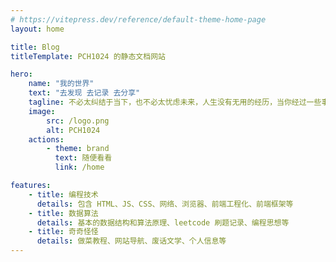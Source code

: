```yaml
---
# https://vitepress.dev/reference/default-theme-home-page
layout: home

title: Blog
titleTemplate: PCH1024 的静态文档网站

hero:
    name: "我的世界"
    text: "去发现 去记录 去分享"
    tagline: 不必太纠结于当下，也不必太忧虑未来，人生没有无用的经历，当你经过一些事情之后，眼前的风景已经和从前不一样了。
    image:
        src: /logo.png
        alt: PCH1024
    actions:
        - theme: brand
          text: 随便看看
          link: /home

features:
    - title: 编程技术
      details: 包含 HTML、JS、CSS、网络、浏览器、前端工程化、前端框架等
    - title: 数据算法
      details: 基本的数据结构和算法原理、leetcode 刷题记录、编程思想等
    - title: 奇奇怪怪
      details: 做菜教程、网站导航、废话文学、个人信息等
---
```

